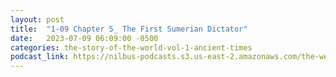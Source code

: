 ```yaml
---
layout: post
title:  "1-09 Chapter 5_ The First Sumerian Dictator"
date:   2023-07-09 06:09:00 -0500
categories: the-story-of-the-world-vol-1-ancient-times
podcast_link: https://nilbus-podcasts.s3.us-east-2.amazonaws.com/the-well-trained-mind/The%20Story%20of%20the%20World%20Vol.%201%20Ancient%20Times/1-09%20Chapter%205_%20The%20First%20Sumerian%20Dictator.mp3
---
```


